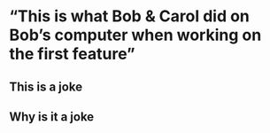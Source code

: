 #  “This is what Bob & Carol did on Bob’s computer when working on the first feature” 

## This is a joke

## Why is it a joke